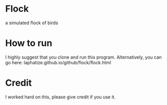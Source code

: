 # Flock
a simulated flock of birds

# How to run
I highly suggest that you clone and run this program. Alternatively, you can go here: laphatize.github.io/github/flock/flock.html

# Credit
I worked hard on this, please give credit if you use it.
